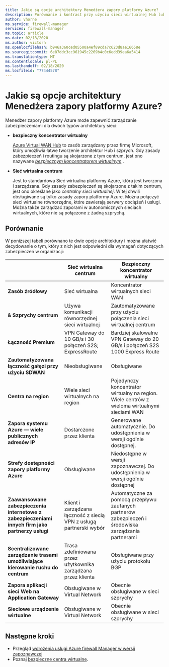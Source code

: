 ```yaml
---
title: Jakie są opcje architektury Menedżera zapory platformy Azure?
description: Porównanie i kontrast przy użyciu sieci wirtualnej Hub lub bezpiecznych architektur koncentratorów wirtualnych za pomocą Menedżera zapory platformy Azure.
author: vhorne
ms.service: firewall-manager
services: firewall-manager
ms.topic: article
ms.date: 02/18/2020
ms.author: victorh
ms.openlocfilehash: b946a360ced05500a4ef89cda7c623d8ae16658e
ms.sourcegitcommit: 6e87ddc3cc961945c2269b4c0c6edd39ea6a5414
ms.translationtype: MT
ms.contentlocale: pl-PL
ms.lasthandoff: 02/18/2020
ms.locfileid: "77444578"
---
```

# <a name="what-are-the-azure-firewall-manager-architecture-options"></a>Jakie są opcje architektury Menedżera zapory platformy Azure?

Menedżer zapory platformy Azure może zapewnić zarządzanie zabezpieczeniami dla dwóch typów architektury sieci:

- **bezpieczny koncentrator wirtualny**

   [Azure Virtual WAN Hub](../virtual-wan/virtual-wan-about.md#resources) to zasób zarządzany przez firmę Microsoft, który umożliwia łatwe tworzenie architektur Hub i szprych. Gdy zasady zabezpieczeń i routingu są skojarzone z tym centrum, jest ono nazywane *[bezpiecznym koncentratorem wirtualnym](secured-virtual-hub.md)* . 
- **Sieć wirtualna centrum**

   Jest to standardowa Sieć wirtualna platformy Azure, która jest tworzona i zarządzana. Gdy zasady zabezpieczeń są skojarzone z takim centrum, jest ono określane jako *centralny sieci wirtualnej*. W tej chwili obsługiwane są tylko zasady zapory platformy Azure. Można połączyć sieci wirtualne równorzędne, które zawierają serwery obciążeń i usługi. Można także zarządzać zaporami w autonomicznych sieciach wirtualnych, które nie są połączone z żadną szprychą.

## <a name="comparison"></a>Porównanie

W poniższej tabeli porównano te dwie opcje architektury i można ułatwić decydowanie o tym, który z nich jest odpowiedni dla wymagań dotyczących zabezpieczeń w organizacji:


|  |**Sieć wirtualna centrum**|**Bezpieczny koncentrator wirtualny**  |
|---------|---------|---------|
|**Zasób źródłowy**     |Sieć wirtualna|Koncentrator wirtualnych sieci WAN|
|**& Szprychy centrum**     |Używa komunikacji równorzędnej sieci wirtualnej|Zautomatyzowane przy użyciu połączenia sieci wirtualnej centrum|
|**Łączność Premium**     |VPN Gateway do 10 GB/s i 30 połączeń S2S; ExpressRoute|Bardziej skalowalne VPN Gateway do 20 GB/s i połączeń S2S 1000 Express Route|
|**Zautomatyzowana łączność gałęzi przy użyciu SDWAN**      |Nieobsługiwane|Obsługiwane|
|**Centra na region**     |Wiele sieci wirtualnych na region|Pojedynczy koncentrator wirtualny na region. Wiele centrów z wieloma wirtualnymi sieciami WAN|
|**Zapora systemu Azure — wiele publicznych adresów IP**      |Dostarczone przez klienta|Generowane automatycznie. Do udostępnienia w wersji ogólnie dostępnej.|
|**Strefy dostępności zapory platformy Azure**     |Obsługiwane|Niedostępne w wersji zapoznawczej. Do udostępnienia w wersji ogólnie dostępnej|
|**Zaawansowane zabezpieczenia internetowe z zabezpieczeniami innych firm jako partnerzy usługi**     |Klient i zarządzana łączność z siecią VPN z usługą partnerski wybór|Automatyczne za pomocą przepływu zaufanych partnerów zabezpieczeń i środowiska zarządzania partnerami|
|**Scentralizowane zarządzanie trasami umożliwiające kierowanie ruchu do centrum**     |Trasa zdefiniowana przez użytkownika zarządzana przez klienta|Obsługiwane przy użyciu protokołu BGP|
|**Zapora aplikacji sieci Web na Application Gateway** |Obsługiwane w Virtual Network|Obecnie obsługiwane w sieci szprychy|
|**Sieciowe urządzenie wirtualne**|Obsługiwane w Virtual Network|Obecnie obsługiwane w sieci szprychy|

## <a name="next-steps"></a>Następne kroki

- Przegląd [wdrożenia usługi Azure firewall Manager w wersji zapoznawczej](deployment-overview.md)
- Poznaj [bezpieczne centra wirtualne](secured-virtual-hub.md).